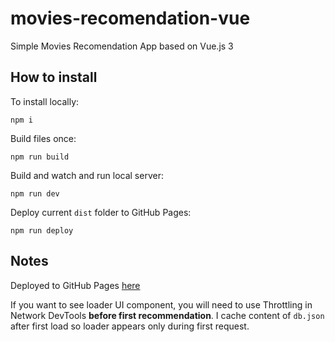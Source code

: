# movies-recomendation-vue
Simple Movies Recomendation App based on Vue.js 3

## How to install

To install locally:
```shell
npm i
```

Build files once:
```shell
npm run build
```

Build and watch and run local server:
```shell
npm run dev
```

Deploy current `dist` folder to GitHub Pages:
```shell
npm run deploy
```

## Notes

Deployed to GitHub Pages [here](https://dimakovalevskyi.github.io/movies-recommendation-vue/)

If you want to see loader UI component, you will need to use Throttling in Network DevTools **before first recommendation**. I cache content of `db.json` after first load so loader appears only during first request.
